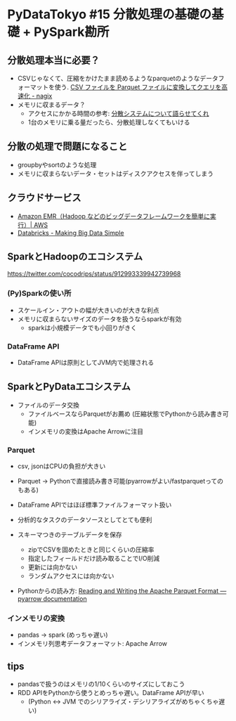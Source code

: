 # PyDataTokyo #15 分散処理の基礎の基礎 + PySpark勘所

## 分散処理本当に必要？
- CSVじゃなくて、圧縮をかけたまま読めるようなparquetのようなデータフォーマットを使う.
[CSV ファイルを Parquet ファイルに変換してクエリを高速化 - nagix](http://nagix.hatenablog.com/entry/2015/12/08/235512)
- メモリに収まるデータ？ 
  - アクセスにかかる時間の参考: [分散システムについて語らせてくれ](https://www.slideshare.net/kumagi/ss-78765920/4)
  - 1台のメモリに乗る量だったら、分散処理しなくてもいける

## 分散の処理で問題になること
- groupbyやsortのような処理
- メモリに収まらないデータ・セットはディスクアクセスを伴ってしまう

## クラウドサービス
- [Amazon EMR（Hadoop などのビッグデータフレームワークを簡単に実行）| AWS](https://aws.amazon.com/jp/emr/)
- [Databricks - Making Big Data Simple](https://databricks.com/)

## SparkとHadoopのエコシステム
https://twitter.com/cocodrips/status/912993339942739968

### (Py)Sparkの使い所
- スケールイン・アウトの幅が大きいのが大きな利点
- メモリに収まらないサイズのデータを扱うならsparkが有効
  - sparkは小規模データでも小回りがきく

### DataFrame API
- DataFrame APIは原則としてJVM内で処理される

## SparkとPyDataエコシステム
- ファイルのデータ交換
  - ファイルベースならParquetがお薦め (圧縮状態でPythonから読み書き可能)
  - インメモリの変換はApache Arrowに注目

### Parquet
- csv, jsonはCPUの負担が大きい
- Parquet -> Pythonで直接読み書き可能(pyarrowがよい/fastparquetってのもある)
- DataFrame APIではほぼ標準ファイルフォーマット扱い
- 分析的なタスクのデータソースとしてとても便利

- スキーマつきのテーブルデータを保存
  - zipでCSVを固めたときと同じくらいの圧縮率
  - 指定したフィールドだけ読み取ることでI/O削減
  - 更新には向かない
  - ランダムアクセスには向かない

- Pythonからの読み方: [Reading and Writing the Apache Parquet Format — pyarrow documentation](https://arrow.apache.org/docs/python/parquet.html)

### インメモリの変換
- pandas -> spark (めっちゃ遅い)
- インメモリ列思考データフォーマット: Apache Arrow

## tips
- pandasで扱うのはメモリの1/10くらいのサイズにしておこう 
- RDD APIをPythonから使うとめっちゃ遅い。DataFrame APIが早い
  - (Python <-> JVM でのシリアライズ・デシリアライズがめちゃくちゃ遅い)
